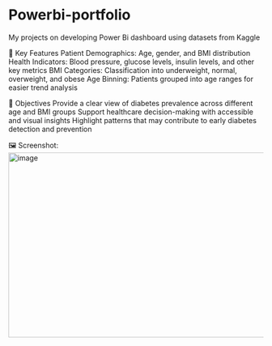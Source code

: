 # Powerbi-portfolio
My projects on developing Power Bi dashboard using datasets from Kaggle

🔹 Key Features
Patient Demographics: Age, gender, and BMI distribution
Health Indicators: Blood pressure, glucose levels, insulin levels, and other key metrics
BMI Categories: Classification into underweight, normal, overweight, and obese
Age Binning: Patients grouped into age ranges for easier trend analysis

🔹 Objectives
Provide a clear view of diabetes prevalence across different age and BMI groups
Support healthcare decision-making with accessible and visual insights
Highlight patterns that may contribute to early diabetes detection and prevention

🖼️ Screenshot:  
<img width="650" height="365" alt="image" src="https://github.com/user-attachments/assets/a0d1507b-a771-4900-acb1-4e204a799903" />
